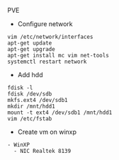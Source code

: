 PVE

- Configure network
```
vim /etc/network/interfaces
apt-get update
apt-get upgrade
apt-get install mc vim net-tools
systemctl restart network
```

- Add hdd
```
fdisk -l
fdisk /dev/sdb
mkfs.ext4 /dev/sdb1
mkdir /mnt/hdd1
mount -t ext4 /dev/sdb1 /mnt/hdd1
vim /etc/fstab 
```

- Create vm on winxp
```
- WinXP
  - NIC Realtek 8139 
```

